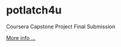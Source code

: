 potlatch4u
==========

Coursera Capstone Project Final Submission


[More info ...](https://sites.google.com/site/potlatch4u/)


